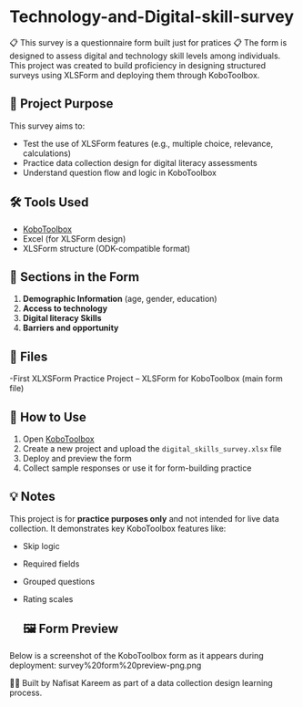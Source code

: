 # Technology-and-Digital-skill-survey
📋 This survey is a questionnaire form built just for pratices
📋 The form is designed to assess digital and technology skill levels among individuals. This project was created to build proficiency in designing structured surveys using XLSForm and deploying them through KoboToolbox.

## 🎯 Project Purpose
This survey aims to:
- Test the use of XLSForm features (e.g., multiple choice, relevance, calculations)
- Practice data collection design for digital literacy assessments
- Understand question flow and logic in KoboToolbox

## 🛠️ Tools Used
- [KoboToolbox](https://kobotoolbox.org)
- Excel (for XLSForm design)
- XLSForm structure (ODK-compatible format)

## 🧾 Sections in the Form
1. **Demographic Information** (age, gender, education)
2. **Access to technology**
3. **Digital literacy Skills** 
5. **Barriers and opportunity**

## 📁 Files
-First XLXSForm Practice  Project – XLSForm for KoboToolbox (main form file)

## 🚀 How to Use
1. Open [KoboToolbox](https://kobotoolbox.org)
2. Create a new project and upload the `digital_skills_survey.xlsx` file
3. Deploy and preview the form
4. Collect sample responses or use it for form-building practice

## 💡 Notes
This project is for **practice purposes only** and not intended for live data collection. It demonstrates key KoboToolbox features like:
- Skip logic
- Required fields
- Grouped questions
- Rating scales

  ## 🖼️ Form Preview

Below is a screenshot of the KoboToolbox form as it appears during deployment:
survey%20form%20preview-png.png

👩‍💻 Built by Nafisat Kareem as part of a data collection design learning process.

